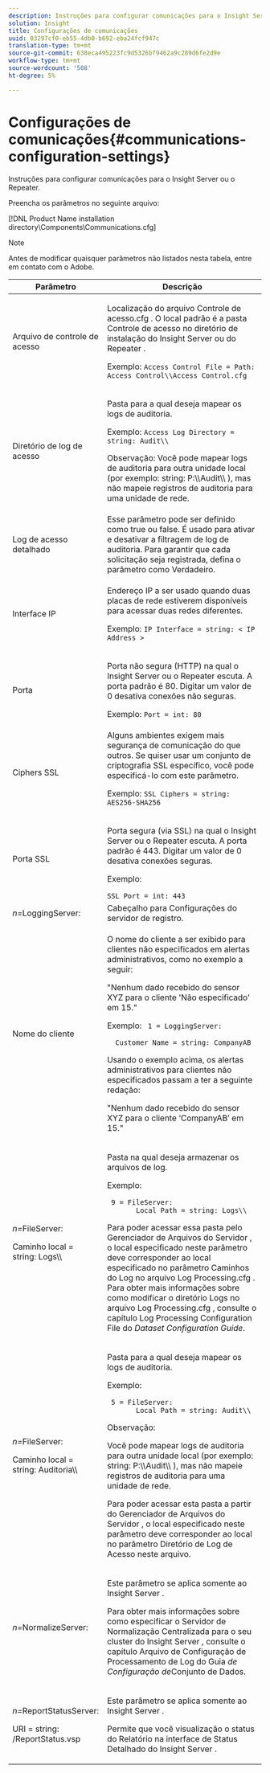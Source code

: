 ```yaml
---
description: Instruções para configurar comunicações para o Insight Server ou o Repeater.
solution: Insight
title: Configurações de comunicações
uuid: 03297cf0-eb55-4db0-b692-eba24fcf947c
translation-type: tm+mt
source-git-commit: 638eca495223fc9d5326bf9462a9c289d6fe2d9e
workflow-type: tm+mt
source-wordcount: '508'
ht-degree: 5%

---
```



# Configurações de comunicações{#communications-configuration-settings}

Instruções para configurar comunicações para o Insight Server ou o Repeater.

Preencha os parâmetros no seguinte arquivo:

[!DNL Product Name installation directory\Components\Communications.cfg]

>[!NOTE]
>
>Antes de modificar quaisquer parâmetros não listados nesta tabela, entre em contato com o Adobe.

<table id="table_C87F1150E53548F484A8C0CFE91F1079"> 
 <thead> 
  <tr> 
   <th colname="col1" class="entry"> Parâmetro </th> 
   <th colname="col2" class="entry"> Descrição </th> 
  </tr> 
 </thead>
 <tbody> 
  <tr> 
   <td colname="col1"> Arquivo de controle de acesso </td> 
   <td colname="col2"> <p>Localização do arquivo <span class="filepath"> Controle de acesso.cfg </span> . O local padrão é a pasta <span class="filepath"> Controle de acesso </span> no diretório de instalação do <span class="keyword"> Insight Server </span> ou do <span class="wintitle"> Repeater </span> . </p> <p>Exemplo: <code>Access Control File = Path: Access Control\\Access Control.cfg</code> </p> </td> 
  </tr> 
  <tr> 
   <td colname="col1"> Diretório de log de acesso </td> 
   <td colname="col2"> <p>Pasta para a qual deseja mapear os logs de auditoria. </p> <p>Exemplo: <code>Access Log Directory = string: Audit\\</code> </p> <p> <p>Observação:  Você pode mapear logs de auditoria para outra unidade local (por exemplo: <span class="filepath"> string: P:\\Audit\\ </span>), mas não mapeie registros de auditoria para uma unidade de rede. </p> </p> </td> 
  </tr> 
  <tr> 
   <td colname="col1"> Log de acesso detalhado </td> 
   <td colname="col2"> Esse parâmetro pode ser definido como true ou false. É usado para ativar e desativar a filtragem de log de auditoria. Para garantir que cada solicitação seja registrada, defina o parâmetro como Verdadeiro. </td> 
  </tr> 
  <tr> 
   <td colname="col1"> Interface IP </td> 
   <td colname="col2"> <p>Endereço IP a ser usado quando duas placas de rede estiverem disponíveis para acessar duas redes diferentes. </p> <p>Exemplo: <code>IP Interface = string: &lt; IP Address &gt;</code> </p> </td> 
  </tr> 
  <tr> 
   <td colname="col1"> Porta </td> 
   <td colname="col2"> <p>Porta não segura (HTTP) na qual o <span class="keyword"> Insight Server </span> ou o <span class="wintitle"> Repeater </span> escuta. A porta padrão é 80. Digitar um valor de 0 desativa conexões não seguras. </p> <p>Exemplo: <code>Port = int: 80</code> </p> </td> 
  </tr> 
  <tr> 
   <td colname="col1"> Ciphers SSL </td> 
   <td colname="col2"> Alguns ambientes exigem mais segurança de comunicação do que outros. Se quiser usar um conjunto de criptografia SSL específico, você pode especificá-lo com este parâmetro. <p>Exemplo: <code>SSL Ciphers = string: AES256-SHA256</code> </p> </td> 
  </tr> 
  <tr> 
   <td colname="col1"> Porta SSL </td> 
   <td colname="col2"> <p>Porta segura (via SSL) na qual o <span class="keyword"> Insight Server </span> ou o <span class="wintitle"> Repeater </span> escuta. A porta padrão é 443. Digitar um valor de 0 desativa conexões seguras. </p> <p>Exemplo: <span class="filepath"></span> </p> <code>SSL Port = int: 443</code> </td> 
  </tr> 
  <tr> 
   <td colname="col1"> <i>n=</i>LoggingServer: </td> 
   <td colname="col2"> Cabeçalho para Configurações do servidor de registro. </td> 
  </tr> 
  <tr> 
   <td colname="col1"> Nome do cliente </td> 
   <td colname="col2"> <p>O nome do cliente a ser exibido para clientes não especificados em alertas administrativos, como no exemplo a seguir: </p> <p>"Nenhum dado recebido do sensor XYZ para o cliente 'Não especificado' em 15." </p> <p>Exemplo: <code> 1&nbsp;=&nbsp;LoggingServer:&nbsp; 
      &nbsp;&nbsp;Customer&nbsp;Name&nbsp;=&nbsp;string:&nbsp;CompanyAB </code> </p> <p>Usando o exemplo acima, os alertas administrativos para clientes não especificados passam a ter a seguinte redação: </p> <p>"Nenhum dado recebido do sensor XYZ para o cliente ‘CompanyAB’ em 15." </p> </td> 
  </tr> 
  <tr> 
   <td colname="col1"> <p> <i>n=</i>FileServer: </p> <p> Caminho local = string: Logs\\ </p> </td> 
   <td colname="col2"> <p>Pasta na qual deseja armazenar os arquivos de log. </p> <p>Exemplo: </p> <code> 9&nbsp;=&nbsp;FileServer:&nbsp; 
     &nbsp;&nbsp;Local&nbsp;Path&nbsp;=&nbsp;string:&nbsp;Logs\\ </code> <p>Para poder acessar essa pasta pelo Gerenciador de Arquivos do <span class="wintitle"> Servidor </span>, o local especificado neste parâmetro deve corresponder ao local especificado no parâmetro Caminhos do Log no arquivo <span class="filepath"> Log Processing.cfg </span> . Para obter mais informações sobre como modificar o diretório Logs no arquivo <span class="filepath"> Log Processing.cfg </span> , consulte o capítulo Log Processing Configuration File do <i>Dataset Configuration Guide</i>. </p> </td> 
  </tr> 
  <tr> 
   <td colname="col1"> <p> <i>n=</i>FileServer: </p> <p> Caminho local = string: Auditoria\\ </p> </td> 
   <td colname="col2"> <p>Pasta para a qual deseja mapear os logs de auditoria. </p> <p>Exemplo: </p> <code> 5&nbsp;=&nbsp;FileServer:&nbsp; 
     &nbsp;&nbsp;Local&nbsp;Path&nbsp;=&nbsp;string:&nbsp;Audit\\ </code> <p>Observação:  <p>Você pode mapear logs de auditoria para outra unidade local (por exemplo: <span class="filepath"> string: P:\\Audit\\ </span>), mas não mapeie registros de auditoria para uma unidade de rede. </p> <p>Para poder acessar esta pasta a partir do Gerenciador de Arquivos do <span class="wintitle"> Servidor </span>, o local especificado neste parâmetro deve corresponder ao local no parâmetro Diretório de Log de Acesso neste arquivo. </p> </p> </td> 
  </tr> 
  <tr> 
   <td colname="col1"> <i>n=</i>NormalizeServer: </td> 
   <td colname="col2"> <p>Este parâmetro se aplica somente ao <span class="keyword"> Insight Server </span>. </p> <p>Para obter mais informações sobre como especificar o Servidor de Normalização Centralizada para o seu cluster do <span class="keyword"> Insight Server </span> , consulte o capítulo Arquivo de Configuração de Processamento de Log do Guia <i>de Configuração de</i>Conjunto de Dados. </p> </td> 
  </tr> 
  <tr> 
   <td colname="col1"> <p> <i>n=</i>ReportStatusServer: </p> <p> URI = string: /ReportStatus.vsp </p> </td> 
   <td colname="col2"> <p>Este parâmetro se aplica somente ao <span class="keyword"> Insight Server </span>. </p> <p>Permite que você visualização o <span class="keyword"> status do Relatório na interface de Status Detalhado do </span> Insight Server <span class="keyword"> </span>. </p> </td> 
  </tr> 
 </tbody> 
</table>
